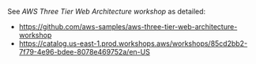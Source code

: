 See *AWS Three Tier Web Architecture workshop* as detailed:
- https://github.com/aws-samples/aws-three-tier-web-architecture-workshop
- https://catalog.us-east-1.prod.workshops.aws/workshops/85cd2bb2-7f79-4e96-bdee-8078e469752a/en-US